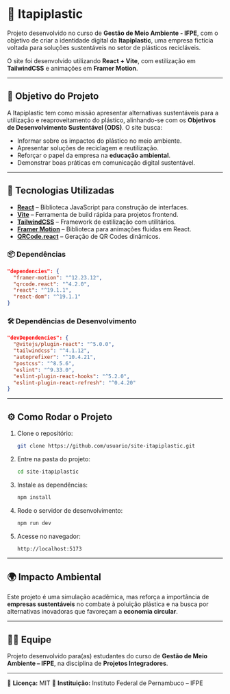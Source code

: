 # 🌱 Itapiplastic

Projeto desenvolvido no curso de **Gestão de Meio Ambiente - IFPE**, com o objetivo de criar a identidade digital da **Itapiplastic**, uma empresa fictícia voltada para soluções sustentáveis no setor de plásticos recicláveis.

O site foi desenvolvido utilizando **React + Vite**, com estilização em **TailwindCSS** e animações em **Framer Motion**.

---

## 📌 Objetivo do Projeto

A Itapiplastic tem como missão apresentar alternativas sustentáveis para a utilização e reaproveitamento do plástico, alinhando-se com os **Objetivos de Desenvolvimento Sustentável (ODS)**.
O site busca:

* Informar sobre os impactos do plástico no meio ambiente.
* Apresentar soluções de reciclagem e reutilização.
* Reforçar o papel da empresa na **educação ambiental**.
* Demonstrar boas práticas em comunicação digital sustentável.

---

## 🚀 Tecnologias Utilizadas

* **[React](https://react.dev/)** – Biblioteca JavaScript para construção de interfaces.
* **[Vite](https://vitejs.dev/)** – Ferramenta de build rápida para projetos frontend.
* **[TailwindCSS](https://tailwindcss.com/)** – Framework de estilização com utilitários.
* **[Framer Motion](https://www.framer.com/motion/)** – Biblioteca para animações fluidas em React.
* **[QRCode.react](https://www.npmjs.com/package/qrcode.react)** – Geração de QR Codes dinâmicos.

### 📦 Dependências

```json
"dependencies": {
  "framer-motion": "^12.23.12",
  "qrcode.react": "^4.2.0",
  "react": "^19.1.1",
  "react-dom": "^19.1.1"
}
```

### 🛠️ Dependências de Desenvolvimento

```json
"devDependencies": {
  "@vitejs/plugin-react": "^5.0.0",
  "tailwindcss": "^4.1.12",
  "autoprefixer": "^10.4.21",
  "postcss": "^8.5.6",
  "eslint": "^9.33.0",
  "eslint-plugin-react-hooks": "^5.2.0",
  "eslint-plugin-react-refresh": "^0.4.20"
}
```

---

## ⚙️ Como Rodar o Projeto

1. Clone o repositório:

   ```bash
   git clone https://github.com/usuario/site-itapiplastic.git
   ```

2. Entre na pasta do projeto:

   ```bash
   cd site-itapiplastic
   ```

3. Instale as dependências:

   ```bash
   npm install
   ```

4. Rode o servidor de desenvolvimento:

   ```bash
   npm run dev
   ```

5. Acesse no navegador:

   ```
   http://localhost:5173
   ```

---

## 🌍 Impacto Ambiental

Este projeto é uma simulação acadêmica, mas reforça a importância de **empresas sustentáveis** no combate à poluição plástica e na busca por alternativas inovadoras que favoreçam a **economia circular**.

---

## 👩‍🎓 Equipe

Projeto desenvolvido para(as) estudantes do curso de **Gestão de Meio Ambiente – IFPE**, na disciplina de **Projetos Integradores**.

---

📌 **Licença:** MIT
📌 **Instituição:** Instituto Federal de Pernambuco – IFPE
